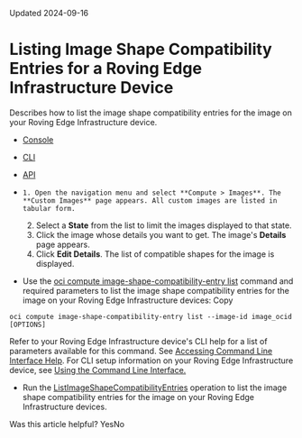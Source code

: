 Updated 2024-09-16
# Listing Image Shape Compatibility Entries for a Roving Edge Infrastructure Device
Describes how to list the image shape compatibility entries for the image on your Roving Edge Infrastructure device.
  * [Console](https://docs.oracle.com/en-us/iaas/Content/Rover/Compute/Image/list_image-shape-compatibility-entry.htm)
  * [CLI](https://docs.oracle.com/en-us/iaas/Content/Rover/Compute/Image/list_image-shape-compatibility-entry.htm)
  * [API](https://docs.oracle.com/en-us/iaas/Content/Rover/Compute/Image/list_image-shape-compatibility-entry.htm)


  *     1. Open the navigation menu and select **Compute > Images**. The **Custom Images** page appears. All custom images are listed in tabular form.
    2. Select a **State** from the list to limit the images displayed to that state.
    3. Click the image whose details you want to get. The image's **Details** page appears.
    4. Click **Edit Details**. The list of compatible shapes for the image is displayed.
  * Use the [oci compute image-shape-compatibility-entry list](https://docs.oracle.com/iaas/tools/oci-cli/latest/oci_cli_docs/cmdref/compute/image-shape-compatibility-entry/list.html) command and required parameters to list the image shape compatibility entries for the image on your Roving Edge Infrastructure devices:
Copy
```
oci compute image-shape-compatibility-entry list --image-id image_ocid [OPTIONS]
```

Refer to your Roving Edge Infrastructure device's CLI help for a list of parameters available for this command. See [Accessing Command Line Interface Help](https://docs.oracle.com/en-us/iaas/Content/Rover/Access/cli_install.htm#CLIAccessHelp).
For CLI setup information on your Roving Edge Infrastructure device, see [Using the Command Line Interface.](https://docs.oracle.com/en-us/iaas/Content/Rover/Access/cli_install.htm#CLI "Describes how to use the Command Line Interface to access a a Roving Edge Infrastructure device.")
  * Run the [ListImageShapeCompatibilityEntries](https://docs.oracle.com/iaas/api/#/en/iaas/latest/ImageShapeCompatibilityEntry/ListImageShapeCompatibilityEntries) operation to list the image shape compatibility entries for the image on your Roving Edge Infrastructure devices.


Was this article helpful?
YesNo

